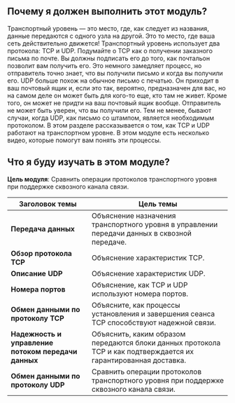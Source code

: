 <!-- verified: agorbachev 03.05.2022 -->

<!-- 14.0.1 -->
##  Почему я должен выполнить этот модуль?

Транспортный уровень — это место, где, как следует из названия, данные передаются с одного узла на другой. Это то место, где ваша сеть действительно движется! Транспортный уровень использует два протокола: TCP и UDP. Подумайте о TCP как о получении заказного письма по почте. Вы должны подписать его до того, как почтальон позволит вам получить его. Это немного замедляет процесс, но отправитель точно знает, что вы получили письмо и когда вы получили его. UDP больше похож на обычное письмо с печатью. Он приходит в ваш почтовый ящик и, если это так, вероятно, предназначен для вас, но на самом деле он может быть для кого-то еще, кто там не живет. Кроме того, он может не придти на ваш почтовый ящик вообще. Отправитель не может быть уверен, что вы получили его. Тем не менее, бывают случаи, когда UDP, как письмо со штампом, является необходимым протоколом. В этом разделе рассказывается о том, как TCP и UDP работают на транспортном уровне. В этом модуле есть несколько видео, которые помогут вам понять эти процессы.

<!-- 14.0.2 -->
##  Что я буду изучать в этом модуле?

**Цель модуля**: Сравнить операции протоколов транспортного уровня при поддержке сквозного канала связи.

| **Заголовок темы** | **Цель темы** |
| --- | --- |
| **Передача данных** | Объяснение назначения транспортного уровня в управлении передачи данных в сквозной передаче. |
| **Обзор протокола TCP**  | Объяснение характеристик TCP. |
| **Описание UDP** | Объяснение характеристик UDP. |
| **Номера портов** | Объяснение, как TCP и UDP используют номера портов. |
| **Обмен данными по протоколу TCP** | Объясните, как процессы установления и завершения сеанса TCP способствуют надежной связи. |
| **Надежность и управление потоком передачи данных** | Объяснить, каким образом передаются блоки данных протокола TCP и как подтверждается их гарантированная доставка. |
| **Обмен данными по протоколу UDP** | Сравнить операции протоколов транспортного уровня при поддержке сквозного канала связи. |

